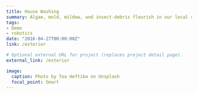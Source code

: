 ```yaml
---
title: House Washing	
summary: Algae, mold, mildew, and insect-debris flourish in our local climate and all of which negatively effect your homes appearance. We are proudly equipped to tackle this daunting house cleaning task, and strive for the cleanest surface possible.  
tags:
- Demo
- robotics
date: "2016-04-27T00:00:00Z"
link: /exterior

# Optional external URL for project (replaces project detail page).
external_link: /exterior

image: 
  caption: Photo by Toa Heftiba on Unsplash
  focal_point: Smart
---
```

